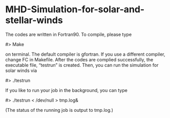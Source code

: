# MHD-Simulation-for-solar-and-stellar-winds

The codes are written in Fortran90. To compile, please type


#> Make


on terminal. The default compiler is gfortran. If you use a different compiler, change FC in Makefile. After the
codes are complied successfully, the executable file, “testrun” is created. Then, you can run the simulation for solar
winds via


#> ./testrun


If you like to run your job in the background, you can type


#> ./testrun < /dev/null > tmp.log&


(The status of the running job is output to tmp.log.)

